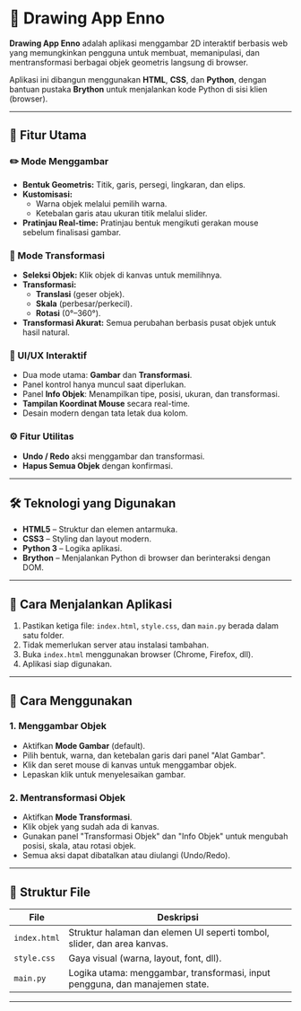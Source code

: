 # 🎨 Drawing App Enno

**Drawing App Enno** adalah aplikasi menggambar 2D interaktif berbasis web yang memungkinkan pengguna untuk membuat, memanipulasi, dan mentransformasi berbagai objek geometris langsung di browser.

Aplikasi ini dibangun menggunakan **HTML**, **CSS**, dan **Python**, dengan bantuan pustaka **Brython** untuk menjalankan kode Python di sisi klien (browser).


---

## 🧩 Fitur Utama

### ✏️ Mode Menggambar
- **Bentuk Geometris:** Titik, garis, persegi, lingkaran, dan elips.
- **Kustomisasi:** 
  - Warna objek melalui pemilih warna.
  - Ketebalan garis atau ukuran titik melalui slider.
- **Pratinjau Real-time:** Pratinjau bentuk mengikuti gerakan mouse sebelum finalisasi gambar.

### 🔄 Mode Transformasi
- **Seleksi Objek:** Klik objek di kanvas untuk memilihnya.
- **Transformasi:**
  - **Translasi** (geser objek).
  - **Skala** (perbesar/perkecil).
  - **Rotasi** (0°–360°).
- **Transformasi Akurat:** Semua perubahan berbasis pusat objek untuk hasil natural.

### 🧠 UI/UX Interaktif
- Dua mode utama: **Gambar** dan **Transformasi**.
- Panel kontrol hanya muncul saat diperlukan.
- Panel **Info Objek**: Menampilkan tipe, posisi, ukuran, dan transformasi.
- **Tampilan Koordinat Mouse** secara real-time.
- Desain modern dengan tata letak dua kolom.

### ⚙️ Fitur Utilitas
- **Undo / Redo** aksi menggambar dan transformasi.
- **Hapus Semua Objek** dengan konfirmasi.

---

## 🛠 Teknologi yang Digunakan

- **HTML5** – Struktur dan elemen antarmuka.
- **CSS3** – Styling dan layout modern.
- **Python 3** – Logika aplikasi.
- **Brython** – Menjalankan Python di browser dan berinteraksi dengan DOM.

---

## 🚀 Cara Menjalankan Aplikasi

1. Pastikan ketiga file: `index.html`, `style.css`, dan `main.py` berada dalam satu folder.
2. Tidak memerlukan server atau instalasi tambahan.
3. Buka `index.html` menggunakan browser (Chrome, Firefox, dll).
4. Aplikasi siap digunakan.

---

## 🧭 Cara Menggunakan

### 1. Menggambar Objek
- Aktifkan **Mode Gambar** (default).
- Pilih bentuk, warna, dan ketebalan garis dari panel "Alat Gambar".
- Klik dan seret mouse di kanvas untuk menggambar objek.
- Lepaskan klik untuk menyelesaikan gambar.

### 2. Mentransformasi Objek
- Aktifkan **Mode Transformasi**.
- Klik objek yang sudah ada di kanvas.
- Gunakan panel "Transformasi Objek" dan "Info Objek" untuk mengubah posisi, skala, atau rotasi objek.
- Semua aksi dapat dibatalkan atau diulangi (Undo/Redo).

---

## 📁 Struktur File

| File         | Deskripsi                                                                 |
|--------------|---------------------------------------------------------------------------|
| `index.html` | Struktur halaman dan elemen UI seperti tombol, slider, dan area kanvas.   |
| `style.css`  | Gaya visual (warna, layout, font, dll).                                   |
| `main.py`    | Logika utama: menggambar, transformasi, input pengguna, dan manajemen state.|

---

